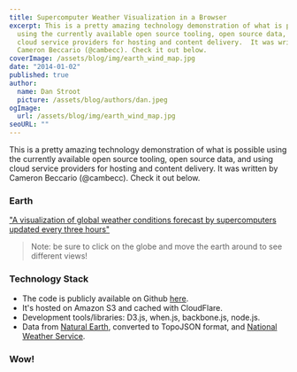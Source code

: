 ```yaml
---
title: Supercomputer Weather Visualization in a Browser
excerpt: This is a pretty amazing technology demonstration of what is possible
  using the currently available open source tooling, open source data, and using
  cloud service providers for hosting and content delivery.  It was written by
  Cameron Beccario (@cambecc). Check it out below.
coverImage: /assets/blog/img/earth_wind_map.jpg
date: "2014-01-02"
published: true
author:
  name: Dan Stroot
  picture: /assets/blog/authors/dan.jpeg
ogImage:
  url: /assets/blog/img/earth_wind_map.jpg
seoURL: ""
---
```


This is a pretty amazing technology demonstration of what is possible using the currently available open source tooling, open source data, and using cloud service providers for hosting and content delivery.  It was written by Cameron Beccario (@cambecc). Check it out below.

### Earth

["A visualization of global weather conditions forecast by supercomputers updated every three hours"](http://earth.nullschool.net/)

> Note: be sure to click on the globe and move the earth around to see different views!

### Technology Stack

* The code is publicly available on Github [here](https://github.com/cambecc/earth).
* It's hosted on Amazon S3 and cached with CloudFlare.
* Development tools/libraries: D3.js, when.js, backbone.js, node.js.
* Data from [Natural Earth](http://www.naturalearthdata.com/), converted to TopoJSON format, and [National Weather Service](http://www.emc.ncep.noaa.gov/).

### Wow!

